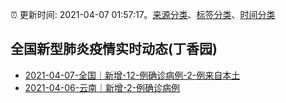 :alarm_clock: 更新时间: 2021-04-07 01:57:17。[来源分类](../README.md)、[标签分类](../TAGS.md)、[时间分类](../TIMELINE.md)

## 全国新型肺炎疫情实时动态(丁香园)




- [2021-04-07-全国｜新增-12-例确诊病例-2-例来自本土](http://app.cctv.com/special/cportal/detail/arti/index.html?id=Artinzw3aW3kVTjNun7VNf8k210407&isfromapp=1) 
- [2021-04-06-云南｜新增-2-例确诊病例](http://app.cctv.com/special/cportal/detail/arti/index.html?id=ArtiOhHBkll6RcOhBnp0qdMD210407&isfromapp=1) 